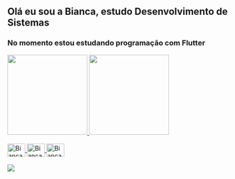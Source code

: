 <h2> <b>Olá eu sou a Bianca, estudo Desenvolvimento de Sistemas </h2>

<h3> No momento estou estudando programação com Flutter </b></h3>

<div>
  <a href="https://github.com/biancacordebello">
  <img height="180em" src="https://github-readme-stats.vercel.app/api?username=biancacordebello&show_icons=true&theme=omni&include_all_commits=true&count_private=true"/>
<img height="180em" src="https://github-readme-stats.vercel.app/api/top-langs/?username=biancacordebello&layout=compact&langs_count=7&theme=omni"/>
</div>

<div style="display: inline_block"><br>
  <img align="center" alt="Bianca-MySql" height="30" width="40" src="https://cdn.jsdelivr.net/gh/devicons/devicon/icons/mysql/mysql-original.svg"/>
  <img align="center" alt="Bianca-Html" height="30" width="40" src="https://cdn.jsdelivr.net/gh/devicons/devicon/icons/html5/html5-original.svg"/>
  <img align="center" alt="Bianca-Css" height="30" width="40" src="https://cdn.jsdelivr.net/gh/devicons/devicon/icons/css3/css3-original.svg" />
</div>
<br>
<div> 
  <a href="https://br.linkedin.com/in/bianca-cordebello" target="_blank"><img src="https://img.shields.io/badge/LinkedIn-0077B5?style=for-the-badge&logo=linkedin&logoColor=white" target="_blank"></a> 
  
</div>
